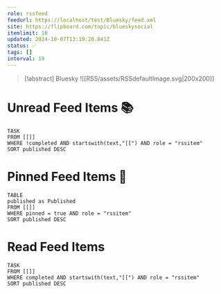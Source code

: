 ```yaml
---
role: rssfeed
feedurl: https://localhost/test/Bluesky/feed.xml
site: https://flipboard.com/topic/blueskysocial
itemlimit: 10
updated: 2024-10-07T13:19:20.841Z
status: ✅
tags: []
interval: 19
---
```

> [!abstract] Bluesky
> <span class="rss-image">![[RSS/assets/RSSdefaultImage.svg|200x200]]</span> 

# Unread Feed Items 📚
~~~dataview
TASK
FROM [[]]
WHERE !completed AND startswith(text,"[[") AND role = "rssitem"
SORT published DESC
~~~

# Pinned Feed Items 📍
~~~dataview
TABLE
published as Published
FROM [[]]
WHERE pinned = true AND role = "rssitem"
SORT published DESC
~~~

# Read Feed Items
~~~dataview
TASK
FROM [[]]
WHERE completed AND startswith(text,"[[") AND role = "rssitem"
SORT published DESC
~~~